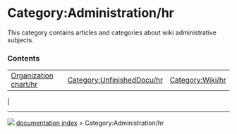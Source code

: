 # Category:Administration/hr
This category contains articles and categories about wiki administrative subjects.

### Contents

|     |     |     |
| --- | --- | --- |
| [Organization chart/hr](Organization_chart/hr.md) | [Category:UnfinishedDocu/hr](Category_UnfinishedDocu/hr.md) | [Category:Wiki/hr](Category_Wiki/hr.md) |
|



---
![](images/Right_arrow.png) [documentation index](../README.md) > Category:Administration/hr
